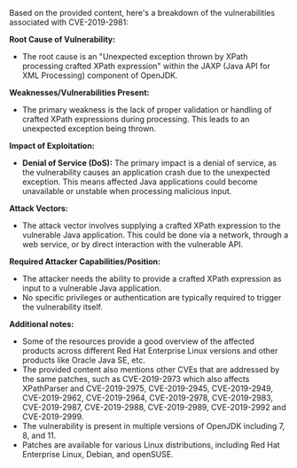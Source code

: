 Based on the provided content, here's a breakdown of the vulnerabilities associated with CVE-2019-2981:

**Root Cause of Vulnerability:**

*   The root cause is an "Unexpected exception thrown by XPath processing crafted XPath expression" within the JAXP (Java API for XML Processing) component of OpenJDK.

**Weaknesses/Vulnerabilities Present:**

*   The primary weakness is the lack of proper validation or handling of crafted XPath expressions during processing. This leads to an unexpected exception being thrown.

**Impact of Exploitation:**

*   **Denial of Service (DoS):** The primary impact is a denial of service, as the vulnerability causes an application crash due to the unexpected exception. This means affected Java applications could become unavailable or unstable when processing malicious input.

**Attack Vectors:**

*   The attack vector involves supplying a crafted XPath expression to the vulnerable Java application. This could be done via a network, through a web service, or by direct interaction with the vulnerable API.

**Required Attacker Capabilities/Position:**

*   The attacker needs the ability to provide a crafted XPath expression as input to a vulnerable Java application.
*   No specific privileges or authentication are typically required to trigger the vulnerability itself.

**Additional notes:**
* Some of the resources provide a good overview of the affected products across different Red Hat Enterprise Linux versions and other products like Oracle Java SE, etc.
* The provided content also mentions other CVEs that are addressed by the same patches, such as CVE-2019-2973 which also affects XPathParser and CVE-2019-2975, CVE-2019-2945, CVE-2019-2949, CVE-2019-2962, CVE-2019-2964, CVE-2019-2978, CVE-2019-2983, CVE-2019-2987, CVE-2019-2988, CVE-2019-2989, CVE-2019-2992 and CVE-2019-2999.
* The vulnerability is present in multiple versions of OpenJDK including 7, 8, and 11.
* Patches are available for various Linux distributions, including Red Hat Enterprise Linux, Debian, and openSUSE.